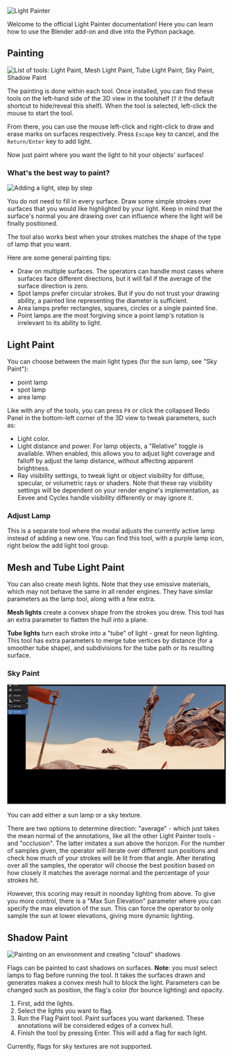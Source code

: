 ![Light Painter](/assets/logo.png)

Welcome to the official Light Painter documentation!
Here you can learn how to use the Blender add-on and dive into the Python package.

## Painting

![List of tools: Light Paint, Mesh Light Paint, Tube Light Paint, Sky Paint, Shadow Paint](/assets/tools.png)

The painting is done within each tool.
Once installed, you can find these tools on the left-hand side of the 3D view
in the toolshelf (`T` it the default shortcut to hide/reveal this shelf).
When the tool is selected, left-click the mouse to start the tool.

From there, you can use the mouse left-click and right-click
to draw and erase marks on surfaces respectively.
Press `Escape` key to cancel, and the `Return/Enter` key to add light.

Now just paint where you want the light to hit your objects' surfaces!

### What's the best way to paint?

![Adding a light, step by step](/assets/painting_steps.gif)

You do not need to fill in every surface.
Draw some simple strokes over surfaces that you would like highlighted by your light.
Keep in mind that the surface's normal you are drawing over
can influence where the light will be finally positioned.

The tool also works best
when your strokes matches the shape of the type of lamp that you want.

Here are some general painting tips:

- Draw on multiple surfaces. The operators can handle most cases
  where surfaces face different directions,
  but it will fail if the average of the surface direction is zero.
- Spot lamps prefer circular strokes.
  But if you do not trust your drawing ability,
  a painted line representing the diameter is sufficient.
- Area lamps prefer rectangles, squares, circles or a single painted line.
- Point lamps are the most forgiving since a point lamp's rotation
  is irrelevant to its ability to light.

## Light Paint

You can choose between the main light types (for the sun lamp, see "Sky Paint"):

- point lamp
- spot lamp
- area lamp

Like with any of the tools, you can press `F9` or click the collapsed Redo Panel
in the bottom-left corner of the 3D view to tweak parameters, such as:
- Light color.
- Light distance and power. For lamp objects, a "Relative" toggle is available.
  When enabled, this allows you to adjust light coverage and falloff by adjust the lamp distance,
  without affecting apparent brightness.
- Ray visibility settings, to tweak light or object visibility 
  for diffuse, specular, or volumetric rays or shaders.
  Note that these ray visibility settings will be dependent on your render engine's implementation,
  as Eevee and Cycles handle visibility differently or may ignore it.

### Adjust Lamp

This is a separate tool where the modal adjusts the currently active lamp
instead of adding a new one.
You can find this tool, with a purple lamp icon, right below the add light tool group.

## Mesh and Tube Light Paint

You can also create mesh lights. Note that they use emissive materials,
which may not behave the same in all render engines.
They have similar parameters as the lamp tool, along with a few extra.

**Mesh lights** create a convex shape from the strokes you drew.
This tool has an extra parameter to flatten the hull into a plane.

**Tube lights** turn each stroke into a "tube" of light -
great for neon lighting.
This tool has extra parameters to merge tube vertices by distance (for a smoother tube shape),
and subdivisions for the tube path or its resulting surface.

### Sky Paint

![Drawing onto an environment and painting direction of sky texture](assets/sky_paint.gif)

You can add either a sun lamp or a sky texture.

There are two options to determine direction: "average" -
which just takes the mean normal of the annotations, like all the other Light Painter tools -
and "occlusion". The latter imitates a sun above the horizon.
For the number of samples given, the operator will iterate over different sun positions
and check how much of your strokes will be lit from that angle.
After iterating over all the samples, the operator will choose the best position
based on how closely it matches the average normal
and the percentage of your strokes hit.

However, this scoring may result in noonday lighting from above.
To give you more control, there is a "Max Sun Elevation" parameter
where you can specify the max elevation of the sun.
This can force the operator to only sample the sun at lower elevations,
giving more dynamic lighting.

## Shadow Paint

![Painting on an environment and creating "cloud" shadows](assets/shadow_paint.gif)

Flags can be painted to cast shadows on surfaces.
**Note**: you must select lamps to flag before running the tool.
It takes the surfaces drawn and generates makes a convex mesh hull to block the light.
Parameters can be changed such as position,
the flag's color (for bounce lighting) and opacity.

1. First, add the lights.
2. Select the lights you want to flag.
3. Run the Flag Paint tool. Paint surfaces you want darkened.
   These annotations will be considered edges of a convex hull.
4. Finish the tool by pressing Enter. This will add a flag for each light.

Currently, flags for sky textures are not supported.